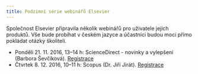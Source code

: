 ```yaml
---
title: Podzimní série webinářů Elsevier
---
```


Společnost Elsevier připravila několik webinářů pro uživatele jejích produktů.
Vše bude probíhat v českém jazyce a účastníci budou moci přímo pokládat otázky
školiteli.

- Pondělí 21. 11. 2016, 13–14 h: ScienceDirect - novinky a vylepšení (Barbora Ševčíková). [Registrace](https://attendee.gotowebinar.com/register/8523582741859187713)
- Čtvrtek 8. 12. 2016, 10–11 h: Scopus (Dr. Jiří Jirát). [Registrace](https://attendee.gotowebinar.com/register/4628319808770657796)

